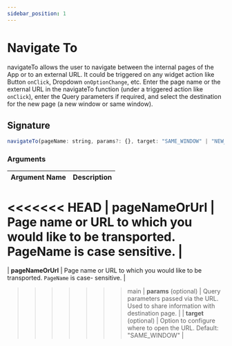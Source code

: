```yaml
---
sidebar_position: 1
---
```

# Navigate To



navigateTo allows the user to navigate between the internal pages of the App or to an external URL. It could be triggered on any widget action like Button `onClick`, Dropdown `onOptionChange`, etc. Enter the page name or the external URL in the navigateTo function (under a triggered action like `onClick`), enter the Query parameters if required, and select the destination for the new page (a new window or same window).

<VideoEmbed host="youtube" videoId="NnjJ6-V7BSU" title="Navigate To" caption="Navigate To"/>


## Signature

```javascript
navigateTo(pageName: string, params?: {}, target: "SAME_WINDOW" | "NEW_WINDOW") -> Promise
```

### Arguments

| **Argument Name**     | **Description**                                                                        |
| --------------------- | -------------------------------------------------------------------------------------- |
<<<<<<< HEAD
| **pageNameOrUrl**     | Page name or URL to which you would like to be transported. PageName is case sensitive. |
=======
| **pageNameOrUrl**     | Page name or URL to which you would like to be transported. `PageName` is case- sensitive. |
>>>>>>> main
| **params** (optional) | Query parameters passed via the URL. Used to share information with destination page.  |
| **target** (optional) | Option to configure where to open the URL. Default: "SAME\_WINDOW"                     |

